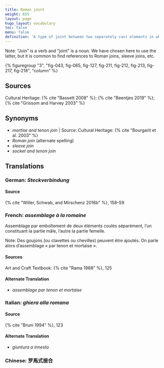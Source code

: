 ```yaml
---
title: Roman joint
weight: 655
layout: page
hugo_layout: vocabulary
toc: false
menu: false
definition: 'A type of joint between two separately cast elements in which one element slots into the hollow “sleeve” of the other. The joint is generally further secured using pins, rivets, or by {% def "soldering" %}.'
---
```


<div class="backmatter">
Note: “Join” is a verb and “joint” is a noun. We have chosen here to use the latter, but it is common to find references to Roman joins, sleeve joins, etc.
</div>

{% figuregroup "3", "fig-043, fig-065, fig-127, fig-211, fig-212, fig-213, fig-217, fig-218", "column" %}

## Sources

Cultural Heritage: {% cite "Bassett 2008" %}; {% cite "Beentjes 2019" %}; {% cite "Grissom and Harvey 2003" %}

## Synonyms

- *mortise and tenon join* | Source: Cultural Heritage: {% cite "Bourgarit et al. 2003" %}
- *Roman join* (alternate spelling)
- *sleeve join*
- *socket and tenon join*

## Translations

<div class="accordion">

### **German**: *Steckverbindung*

#### Source

{% cite "Willer, Schwab, and Mirschenz 2016b" %}, 158–59

### **French**: *assemblage à la romaine*

Assemblage par emboîtement de deux éléments coulés séparément, l’un constituant la partie mâle, l’autre la partie femelle.

<div class="backmatter">
Note: Des goujons (ou clavettes ou chevilles) peuvent être ajoutés. On parle alors d’assemblage « par tenon et mortaise ».
</div>

#### Sources

Art and Craft Textbook: {% cite "Rama 1988" %}, 125

#### Alternate Translation

- *assemblage par tenon et mortaise*

### **Italian**: *ghiera alla romana*

#### Source

{% cite "Bruni 1994" %}, 123

#### Alternate Translation

- *giuntura a innesto*

### **Chinese**: 罗馬式接合

</div>
